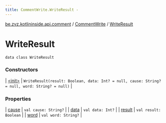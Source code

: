 ```yaml
---
title: CommentWrite.WriteResult - 
---
```


[be.zvz.kotlininside.api.comment](../../index.html) / [CommentWrite](../index.html) / [WriteResult](./index.html)

# WriteResult

`data class WriteResult`

### Constructors

| [&lt;init&gt;](-init-.html) | `WriteResult(result: Boolean, data: Int? = null, cause: String? = null, word: String? = null)` |

### Properties

| [cause](cause.html) | `val cause: String?` |
| [data](data.html) | `val data: Int?` |
| [result](result.html) | `val result: Boolean` |
| [word](word.html) | `val word: String?` |

